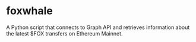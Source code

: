 # foxwhale
A Python script that connects to Graph API and retrieves information about the latest $FOX transfers on Ethereum Mainnet.
